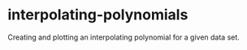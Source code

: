 # interpolating-polynomials
Creating and plotting an interpolating polynomial for a given data set. 
